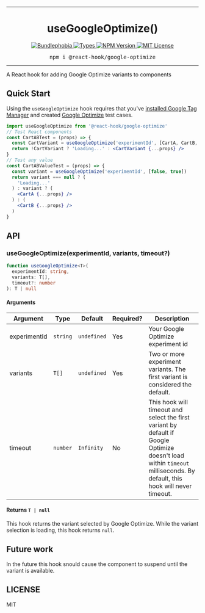 <hr>
<div align="center">
  <h1 align="center">
    useGoogleOptimize()
  </h1>
</div>

<p align="center">
  <a href="https://bundlephobia.com/result?p=@react-hook/google-optimize">
    <img alt="Bundlephobia" src="https://img.shields.io/bundlephobia/minzip/@react-hook/google-optimize?style=for-the-badge&labelColor=24292e">
  </a>
  <a aria-label="Types" href="https://www.npmjs.com/package/@react-hook/google-optimize">
    <img alt="Types" src="https://img.shields.io/npm/types/@react-hook/google-optimize?style=for-the-badge&labelColor=24292e">
  </a>
  <a aria-label="NPM version" href="https://www.npmjs.com/package/@react-hook/google-optimize">
    <img alt="NPM Version" src="https://img.shields.io/npm/v/@react-hook/google-optimize?style=for-the-badge&labelColor=24292e">
  </a>
  <a aria-label="License" href="https://jaredlunde.mit-license.org/">
    <img alt="MIT License" src="https://img.shields.io/npm/l/@react-hook/google-optimize?style=for-the-badge&labelColor=24292e">
  </a>
</p>

<pre align="center">npm i @react-hook/google-optimize</pre>
<hr>

A React hook for adding Google Optimize variants to components

## Quick Start

Using the `useGoogleOptimize` hook requires that you've [installed Google Tag Manager](https://support.google.com/optimize/answer/6314801?hl=en)
and created [Google Optimize](https://marketingplatform.google.com/about/optimize/) test cases.

```jsx harmony
import useGoogleOptimize from '@react-hook/google-optimize'
// Test React components
const CartABTest = (props) => {
  const CartVariant = useGoogleOptimize('experimentId', [CartA, CartB, CartC])
  return !CartVariant ? 'Loading...' : <CartVariant {...props} />
}
// Test any value
const CartABValueTest = (props) => {
  const variant = useGoogleOptimize('experimentId', [false, true])
  return variant === null ? (
    'Loading...'
  ) : variant ? (
    <CartA {...props} />
  ) : (
    <CartB {...props} />
  )
}
```

## API

### useGoogleOptimize(experimentId, variants, timeout?)

```ts
function useGoogleOptimize<T>(
  experimentId: string,
  variants: T[],
  timeout?: number
): T | null
```

#### Arguments

| Argument     | Type     | Default     | Required? | Description                                                                                                                                                             |
| ------------ | -------- | ----------- | --------- | ----------------------------------------------------------------------------------------------------------------------------------------------------------------------- |
| experimentId | `string` | `undefined` | Yes       | Your Google Optimize experiment id                                                                                                                                      |
| variants     | `T[]`    | `undefined` | Yes       | Two or more experiment variants. The first variant is considered the default.                                                                                           |
| timeout      | `number` | `Infinity`  | No        | This hook will timeout and select the first variant by default if Google Optimize doesn't load within `timeout` milliseconds. By default, this hook will never timeout. |

#### Returns `T | null`

This hook returns the variant selected by Google Optimize. While the variant selection is loading,
this hook returns `null`.

## Future work

In the future this hook snould cause the component to suspend until the variant is available.

## LICENSE

MIT
